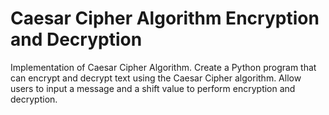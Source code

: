 # Caesar Cipher Algorithm Encryption and Decryption
 Implementation of Caesar Cipher Algorithm. Create a Python program that can encrypt and decrypt text using the Caesar Cipher algorithm. Allow users to input a message and a shift value to perform encryption and decryption.
